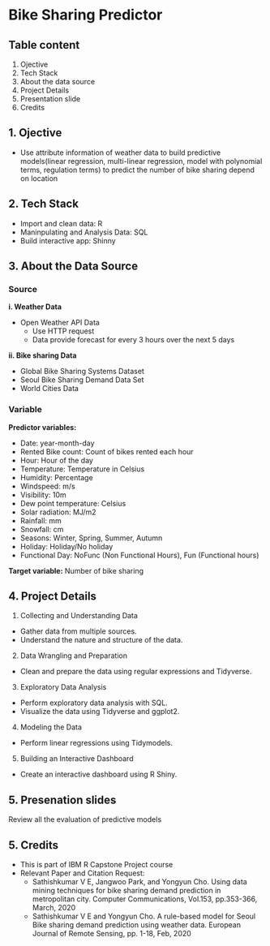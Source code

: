 # Bike Sharing Predictor
## Table content
1. Ojective
2. Tech Stack
3. About the data source
4. Project Details
5. Presentation slide
5. Credits

## 1. Ojective
- Use attribute information of weather data to build predictive models(linear regression, multi-linear regression, model with polynomial terms, regulation terms) to predict the number of bike sharing depend on location

## 2. Tech Stack
- Import and clean data: R
- Maninpulating and Analysis Data: SQL
- Build interactive app: Shinny

## 3. About the Data Source
### Source
**i. Weather Data**
- Open Weather API Data
    - Use HTTP request 
    - Data provide forecast for every 3 hours over the next 5 days

**ii. Bike sharing Data**
- Global Bike Sharing Systems Dataset
- Seoul Bike Sharing Demand Data Set
- World Cities Data

### Variable
**Predictor variables:**
- Date: year-month-day
- Rented Bike count: Count of bikes rented each hour
- Hour: Hour of the day
- Temperature: Temperature in Celsius
- Humidity: Percentage
- Windspeed: m/s
- Visibility: 10m
- Dew point temperature: Celsius
- Solar radiation: MJ/m2
- Rainfall: mm
- Snowfall: cm
- Seasons: Winter, Spring, Summer, Autumn
- Holiday: Holiday/No holiday
- Functional Day: NoFunc (Non Functional Hours), Fun (Functional hours)

**Target variable:** Number of bike sharing

## 4. Project Details
1. Collecting and Understanding Data
- Gather data from multiple sources.
- Understand the nature and structure of the data.

2. Data Wrangling and Preparation
- Clean and prepare the data using regular expressions and Tidyverse.

3. Exploratory Data Analysis
- Perform exploratory data analysis with SQL.
- Visualize the data using Tidyverse and ggplot2.

4. Modeling the Data
- Perform linear regressions using Tidymodels.

5. Building an Interactive Dashboard
- Create an interactive dashboard using R Shiny.

## 5. Presenation slides
Review all the evaluation of predictive models
## 5. Credits
- This is part of IBM R Capstone Project course
- Relevant Paper and Citation Request:
    - Sathishkumar V E, Jangwoo Park, and Yongyun Cho. Using data mining techniques for bike sharing demand prediction in metropolitan city. Computer Communications, Vol.153, pp.353-366, March, 2020
    - Sathishkumar V E and Yongyun Cho. A rule-based model for Seoul Bike sharing demand prediction using weather data. European Journal of Remote Sensing, pp. 1-18, Feb, 2020

